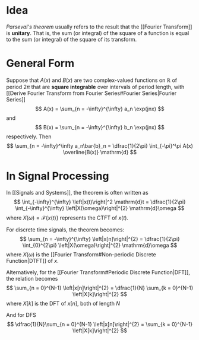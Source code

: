 # Idea
*Parseval's theorem* usually refers to the result that the [[Fourier Transform]] is **unitary**. That is, the sum (or integral) of the square of a function is equal to the sum (or integral) of the square of its transform.
# General Form
Suppose that $A(x)$ and $B(x)$ are two complex-valued functions on $\mathbb{R}$ of period $2\pi$ that are **square integrable** over intervals of period length, with [[Derive Fourier Transform from Fourier Series#Fourier Series|Fourier Series]]
$$
A(x) = \sum_{n = -\infty}^{\infty} a_n \exp(jnx)
$$
and
$$
B(x) = \sum_{n = -\infty}^{\infty} b_n \exp(jnx)
$$
respectively. Then
$$
\sum_{n = -\infty}^\infty a_n\bar{b}_n = \dfrac{1}{2\pi} \int_{-\pi}^\pi A(x) \overline{B(x)} \mathrm{d}
$$
# In Signal Processing
In [[Signals and Systems]], the theorem is often written as
$$
\int_{-\infty}^{\infty} \left|x(t)\right|^2 \mathrm{d}t = \dfrac{1}{2\pi} \int_{-\infty}^{\infty} \left|X(\omega)\right|^{2} \mathrm{d}\omega
$$
where $X(\omega) = \mathcal F \left\{ x(t) \right\}$ represents the CTFT of $x(t)$.

For discrete time signals, the theorem becomes:
$$
\sum_{n = -\infty}^{\infty} \left|x[n]\right|^{2} = \dfrac{1}{2\pi} \int_{0}^{2\pi} \left|X(\omega)\right|^{2} \mathrm{d}\omega 
$$
where $X(\omega)$ is the [[Fourier Transform#Non-periodic Discrete Function|DTFT]] of $x$.

Alternatively, for the [[Fourier Transform#Periodic Discrete Function|DFT]], the relation becomes
$$
\sum_{n = 0}^{N-1} \left|x[n]\right|^{2} = \dfrac{1}{N} \sum_{k = 0}^{N-1} \left|X[k]\right|^{2}
$$
where $X[k]$ is the DFT of $x[n]$, both of length $N$

And for DFS
$$
\dfrac{1}{N}\sum_{n = 0}^{N-1} \left|x[n]\right|^{2} = \sum_{k = 0}^{N-1} \left|X[k]\right|^{2}
$$